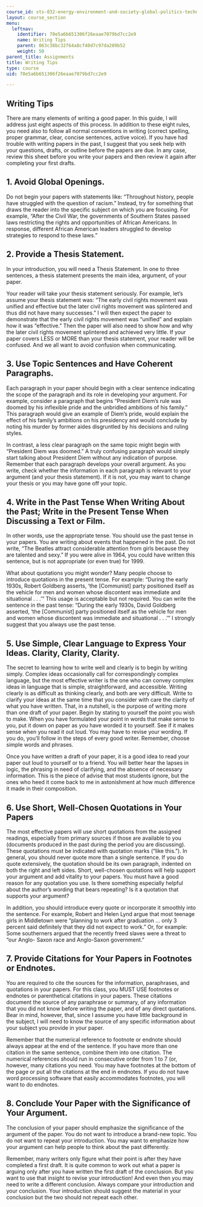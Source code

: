 ```yaml
---
course_id: sts-032-energy-environment-and-society-global-politics-technologies-and-ecologies-of-the-water-energy-food-crises-spring-2018
layout: course_section
menu:
  leftnav:
    identifier: 70e5a6b651306f26eaae7079bd7cc2e9
    name: Writing Tips
    parent: 063c38bc32f64a8cf40d7c97da289b52
    weight: 50
parent_title: Assignments
title: Writing Tips
type: course
uid: 70e5a6b651306f26eaae7079bd7cc2e9

---
```


Writing Tips
------------

There are many elements of writing a good paper. In this guide, I will address just eight aspects of this process. In addition to these eight rules, you need also to follow all normal conventions in writing (correct spelling, proper grammar, clear, concise sentences, active voice). If you have had trouble with writing papers in the past, I suggest that you seek help with your questions, drafts, or outline before the papers are due. In any case, review this sheet before you write your papers and then review it again after completing your first drafts. 

1\. Avoid Global Openings.
--------------------------

Do not begin your papers with statements like: “Throughout history, people have struggled with the question of racism.” Instead, try for something that draws the reader into the specific subject on which you are focusing. For example, “After the Civil War, the governments of Southern States passed laws restricting the rights and opportunities of African Americans. In response, different African American leaders struggled to develop strategies to respond to these laws.”

2\. Provide a Thesis Statement.
-------------------------------

In your introduction, you will need a Thesis Statement. In one to three sentences, a thesis statement presents the main idea, argument, of your paper.

Your reader will take your thesis statement seriously. For example, let’s assume your thesis statement was: “The early civil rights movement was unified and effective but the later civil rights movement was splintered and thus did not have many successes.” I will then expect the paper to demonstrate that the early civil rights movement was “unified” and explain how it was “effective.” Then the paper will also need to show how and why the later civil rights movement splintered and achieved very little. If your paper covers LESS or MORE than your thesis statement, your reader will be confused. And we all want to avoid confusion when communicating.

3\. Use Topic Sentences and Have Coherent Paragraphs.
-----------------------------------------------------

Each paragraph in your paper should begin with a clear sentence indicating the scope of the paragraph and its role in developing your argument. For example, consider a paragraph that begins “President Diem’s rule was doomed by his inflexible pride and the unbridled ambitions of his family.” This paragraph would give an example of Diem’s pride, would explain the effect of his family’s ambitions on his presidency and would conclude by noting his murder by former aides disgruntled by his decisions and ruling styles.

In contrast, a less clear paragraph on the same topic might begin with “President Diem was doomed.” A truly confusing paragraph would simply start talking about President Diem without any indication of purpose. Remember that each paragraph develops your overall argument. As you write, check whether the information in each paragraph is relevant to your argument (and your thesis statement). If it is not, you may want to change your thesis or you may have gone off your topic.

4\. Write in the Past Tense When Writing About the Past; Write in the Present Tense When Discussing a Text or Film.
-------------------------------------------------------------------------------------------------------------------

In other words, use the appropriate tense. You should use the past tense in your papers. You are writing about events that happened in the past. Do not write, “The Beatles attract considerable attention from girls because they are talented and sexy.” If you were alive in 1964, you could have written this sentence, but is not appropriate (or even true) for 1999.

What about quotations you might wonder? Many people choose to introduce quotations in the present tense. For example: “During the early 1930s, Robert Goldberg asserts, ‘the \[Communist\] party positioned itself as the vehicle for men and women whose discontent was immediate and situational . . .’” This usage is acceptable but not required. You can write the sentence in the past tense: “During the early 1930s, David Goldberg asserted, ‘the \[Communist\] party positioned itself as the vehicle for men and women whose discontent was immediate and situational . . .’” I strongly suggest that you always use the past tense.

5\. Use Simple, Clear Language to Express Your Ideas. Clarity, Clarity, Clarity.
--------------------------------------------------------------------------------

The secret to learning how to write well and clearly is to begin by writing simply. Complex ideas occasionally call for correspondingly complex language, but the most effective writer is the one who can convey complex ideas in language that is simple, straightforward, and accessible. Writing clearly is as difficult as thinking clearly, and both are very difficult. Write to clarify your ideas at the same time that you consider with care the clarity of what you have written. That, in a nutshell, is the purpose of writing more than one draft of your paper. Begin by stating to yourself the point you wish to make. When you have formulated your point in words that make sense to you, put it down on paper as you have worded it to yourself. See if it makes sense when you read it out loud. You may have to revise your wording. If you do, you’ll follow in the steps of every good writer. Remember, choose simple words and phrases.

Once you have written a draft of your paper, it is a good idea to read your paper out loud to yourself or to a friend. You will better hear the lapses in logic, the phrasing in need of clarifying, and the absence of necessary information. This is the piece of advise that most students ignore, but the ones who heed it come back to me in astonishment at how much difference it made in their composition.

6\. Use Short, Well-Chosen Quotations in Your Papers
----------------------------------------------------

The most effective papers will use short quotations from the assigned readings, especially from primary sources if those are available to you (documents produced in the past during the period you are discussing). These quotations must be indicated with quotation marks (“like this.”). In general, you should never quote more than a single sentence. If you do quote extensively, the quotation should be its own paragraph, indented on both the right and left sides. Short, well-chosen quotations will help support your argument and add vitality to your papers. You must have a good reason for any quotation you use. Is there something especially helpful about the author’s wording that bears repeating? Is it a quotation that supports your argument?

In addition, you should introduce every quote or incorporate it smoothly into the sentence. For example, Robert and Helen Lynd argue that most teenage girls in Middletown were “planning to work after graduation ... only 3 percent said definitely that they did not expect to work.” Or, for example: Some southerners argued that the recently freed slaves were a threat to “our Anglo- Saxon race and Anglo-Saxon government.”

7\. Provide Citations for Your Papers in Footnotes or Endnotes.
---------------------------------------------------------------

You are required to cite the sources for the information, paraphrases, and quotations in your papers. For this class, you MUST USE footnotes or endnotes or parenthetical citations in your papers. These citations document the source of any paraphrase or summary, of any information that you did not know before writing the paper, and of any direct quotations. Bear in mind, however, that, since I assume you have little background in the subject, I will need to know the source of any specific information about your subject you provide in your paper.

Remember that the numerical reference to footnote or endnote should always appear at the end of the sentence. If you have more than one citation in the same sentence, combine them into one citation. The numerical references should run in consecutive order from 1 to 7 (or, however, many citations you need. You may have footnotes at the bottom of the page or put all the citations at the end in endnotes. If you do not have word processing software that easily accommodates footnotes, you will want to do endnotes.

8\. Conclude Your Paper with the Significance of Your Argument.
---------------------------------------------------------------

The conclusion of your paper should emphasize the significance of the argument of the paper. You do not want to introduce a brand-new topic. You do not want to repeat your introduction. You may want to emphasize how your argument can help people to think about the past differently.

Remember, many writers only figure what their point is after they have completed a first draft. It is quite common to work out what a paper is arguing only after you have written the first draft of the conclusion. But you want to use that insight to revise your introduction! And even then you may need to write a different conclusion. Always compare your introduction and your conclusion. Your introduction should suggest the material in your conclusion but the two should not repeat each other.